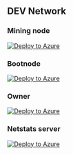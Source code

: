 ## DEV Network
### Mining node

[![Deploy to Azure](http://azuredeploy.net/deploybutton.png)](https://portal.azure.com/#create/Microsoft.Template/uri/https%3A%2F%2Fraw.githubusercontent.com%2Frstormsf%2Fdeployment-azure%2Ftest-new-config%2Fnodes%2Fmining-node%2Ftemplate.json)

### Bootnode

[![Deploy to Azure](http://azuredeploy.net/deploybutton.png)](https://portal.azure.com/#create/Microsoft.Template/uri/https%3A%2F%2Fraw.githubusercontent.com%2Frstormsf%2Fdeployment-azure%2Ftest-new-config%2Fnodes%2Fbootnode%2Ftemplate.json)

### Owner

[![Deploy to Azure](http://azuredeploy.net/deploybutton.png)](https://portal.azure.com/#create/Microsoft.Template/uri/https%3A%2F%2Fraw.githubusercontent.com%2Frstormsf%2Fdeployment-azure%2Ftest-new-config%2Fnodes%2Fowner%2Ftemplate.json)

### Netstats server

[![Deploy to Azure](http://azuredeploy.net/deploybutton.png)](https://portal.azure.com/#create/Microsoft.Template/uri/https%3A%2F%2Fraw.githubusercontent.com%2Frstormsf%2Fdeployment-azure%2Ftest-new-config%2Fnodes%2Fnetstats-server%2Ftemplate.json)

